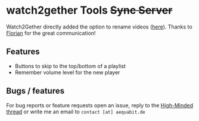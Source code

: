 # watch2gether Tools ~~Sync Server~~

Watch2Gether directly added the option to rename videos ([here](https://community.w2g.tv/t/ability-to-rename-urls/145190/4?u=user_819f05c0d64e608)). Thanks to [Florian](https://community.w2g.tv/u/user_95f53b7185f71fb) for the great communication!

## Features
- Buttons to skip to the top/bottom of a playlist
- Remember volume level for the new player

## Bugs / features
For bug reports or feature requests open an issue, reply to the [High-Minded thread](https://hm.cx/threads/80031) or write me an email to `contact [at] aequabit.de`
